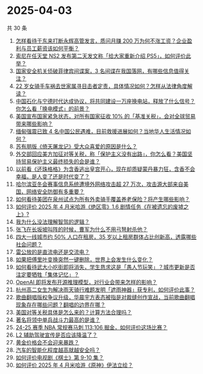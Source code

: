 # 2025-04-03

共 30 条

<!-- BEGIN ZHIHUVIDEO -->
<!-- 最后更新时间 Thu Apr 03 2025 23:22:29 GMT+0800 (China Standard Time) -->
1. [怎样看待于东来打断永辉高管发言，质问月赚 200 万为何不涨工资？企业盈利与员工薪资该如何平衡？](https://www.zhihu.com/question/1891102694053212930)
1. [索尼在任天堂 NS2 发布第二天发文称「给大家重新介绍 PS5」，如何评价此举？](https://www.zhihu.com/question/1891153680570474948)
1. [国家安全机关侦破菲律宾间谍案，3 名间谍在我国落网，有哪些信息值得关注？](https://www.zhihu.com/question/1891085194280281115)
1. [22 岁女骑手车祸去世家属寻目击者定责，具体情况如何？怎样从法律角度解读？](https://www.zhihu.com/question/1891056597314269472)
1. [中国石化与宁德时代达成协议，将共同建设一万座换电站，释放了什么信号？你怎么看「换电模式」的前景？](https://www.zhihu.com/question/1890777673967579540)
1. [美国宣布国家紧急状态，对所有国家征收 10% 的「基准关税」，会对全球贸易带来哪些影响？](https://www.zhihu.com/question/1890995536515019291)
1. [缅甸强震已致 4 名中国公民遇难，目前救援进展如何？当地华人生活情况如何？](https://www.zhihu.com/question/1890009180531816320)
1. [苏有朋版《倚天屠龙记》受大众喜爱的原因是什么？](https://www.zhihu.com/question/617050214)
1. [外交部回应美方加征对等关税，称「保护主义没有出路」，你怎么看？美国坚持贸易保护主义最终损失的会是谁？](https://www.zhihu.com/question/1891157257821053733)
1. [以前看《还珠格格》为含香逃出皇宫开心，现在却质疑蒙丹暴力狂，含香不会幸福，是人变了还是时代变了？](https://www.zhihu.com/question/1889948335261086387)
1. [哈尔滨亚冬会赛事信息系统遭境外网络攻击超 27 万次，攻击源大部来自美国，网络安全防御有多重要？](https://www.zhihu.com/question/1891060333218592497)
1. [如何看待美团在泉州试点为所有外卖骑手覆盖养老保险？将产生哪些影响？](https://www.zhihu.com/question/1891103854474528305)
1. [如何评价 2025 年 4 月米哈游《绝区零》1.6 剧情任务《在被遗忘的废墟之上》?](https://www.zhihu.com/question/1890859323137192495)
1. [我为什么没法理解智驾的逻辑？](https://www.zhihu.com/question/1890708698667651381)
1. [张飞在长坂坡叫阵的时候，曹军为什么不用弓弩射杀他？](https://www.zhihu.com/question/1890892421891610343)
1. [四大一线城市约 50% 人口在租房，35 岁以上租房群体占比创新高，透露哪些社会问题？](https://www.zhihu.com/question/1890718507672528892)
1. [雷公放的是直流电还是交流电？](https://www.zhihu.com/question/1888321671884158944)
1. [如果把傅里叶变换突然一键删除，世界上会发生什么变化？](https://www.zhihu.com/question/13671804165)
1. [如何看待武大小吃街即将消失，学生恳求这是「愚人节玩笑」？城市更新是否注定要牺牲「集体记忆」？](https://www.zhihu.com/question/1890382894486225413)
1. [OpenAI 即将发布开源推理模型，对行业会带来怎样的影响？](https://www.zhihu.com/question/1890306313248027734)
1. [杭州高二女生为解决雨天骑行难题发明「遮雨神器」获专利，如何评价此事？](https://www.zhihu.com/question/1890802717821207421)
1. [歌曲翻唱版权争议升级，华晨宇方表态被指是对裁缝创作宣战，当前歌曲翻唱现象存在哪些问题？翻唱的边界在哪？](https://www.zhihu.com/question/1890890044102894507)
1. [美国对等关税具体是怎么来的？计算方法合理吗？](https://www.zhihu.com/question/1891053946275067040)
1. [著名将领中单兵战斗力最高的是谁？](https://www.zhihu.com/question/36491249)
1. [24-25 赛季 NBA 常规赛马刺 113:106 掘金，如何评价这场比赛？](https://www.zhihu.com/question/1891056285140620209)
1. [L2 辅助驾驶宣传是否应该降温了？](https://www.zhihu.com/question/1890533500861514906)
1. [黄金价格会不会迎来暴跌？](https://www.zhihu.com/question/1888685528414660511)
1. [汽车的智能化程度越高就越安全吗？](https://www.zhihu.com/question/647706583)
1. [如何评价电视剧《棋士》第 9-10 集？](https://www.zhihu.com/question/1889791825482575985)
1. [如何评价 2025 年 4 月米哈游《原神》伊法立绘？](https://www.zhihu.com/question/1890472654609289929)
<!-- END ZHIHUVIDEO -->
